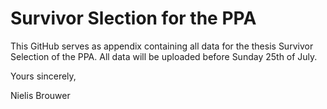 # Survivor Slection for the PPA

This GitHub serves as appendix containing all data for the thesis Survivor Selection of the PPA.
All data will be uploaded before Sunday 25th of July.

Yours sincerely,

Nielis Brouwer
